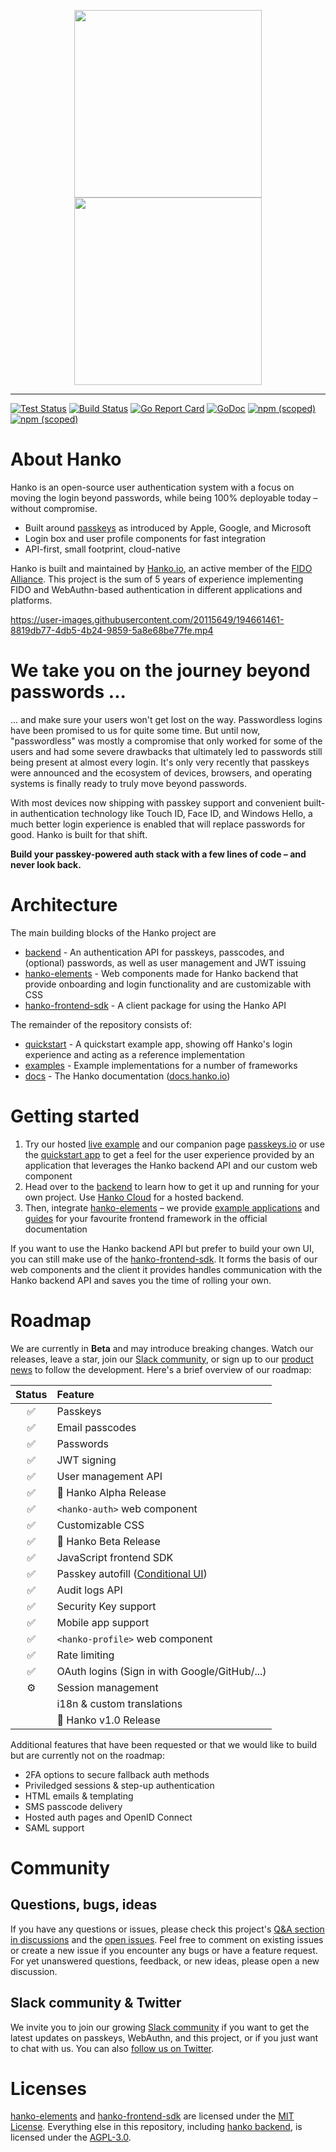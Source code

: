 <p align="center">
  <img width="300" src="https://user-images.githubusercontent.com/20115649/176922807-fb92327a-15d5-4568-a4e7-78093cea045e.svg?sanitize=true#gh-light-mode-only">
  <img width="300" src="https://user-images.githubusercontent.com/20115649/176922819-61dfb644-529f-4f81-a577-7daa47185300.svg?sanitize=true#gh-dark-mode-only">
</p>

---
[![Test Status](https://github.com/teamhanko/hanko/actions/workflows/codeql-analysis.yml/badge.svg)](https://github.com/teamhanko/hanko/actions/workflows/codeql-analysis.yml)
[![Build Status](https://github.com/teamhanko/hanko/workflows/Go/badge.svg)](https://github.com/teamhanko/hanko/actions/workflows/go.yml)
[![Go Report Card](https://goreportcard.com/badge/github.com/teamhanko/hanko)](https://goreportcard.com/report/github.com/teamhanko/hanko)
[![GoDoc](https://godoc.org/github.com/teamhanko/hanko?status.svg)](https://godoc.org/github.com/teamhanko/hanko)
[![npm (scoped)](https://img.shields.io/npm/v/@teamhanko/hanko-elements?label=hanko-elements)](https://www.npmjs.com/package/@teamhanko/hanko-elements)
[![npm (scoped)](https://img.shields.io/npm/v/@teamhanko/hanko-frontend-sdk?label=hanko-frontend-sdk)](https://www.npmjs.com/package/@teamhanko/hanko-frontend-sdk)

# About Hanko
Hanko is an open-source user authentication system with a focus on moving the login beyond passwords, while being 100% deployable today – without compromise.

- Built around [passkeys](https://www.passkeys.io) as introduced by Apple, Google, and Microsoft
- Login box and user profile components for fast integration
- API-first, small footprint, cloud-native

Hanko is built and maintained by [Hanko.io](https://www.hanko.io), an active member of the [FIDO Alliance](https://fidoalliance.org/company/hanko/). This project is the sum of 5 years of experience implementing FIDO and WebAuthn-based authentication in different applications and platforms.

https://user-images.githubusercontent.com/20115649/194661461-8819db77-4db5-4b24-9859-5a8e68be77fe.mp4

# We take you on the journey beyond passwords ...
... and make sure your users won't get lost on the way. Passwordless logins have been promised to us for quite some time. But until now, "passwordless" was mostly a compromise that only worked for some of the users and had some severe drawbacks that ultimately led to passwords still being present at almost every login. It's only very recently that passkeys were announced and the ecosystem of devices, browsers, and operating systems is finally ready to truly move beyond passwords.

With most devices now shipping with passkey support and convenient built-in authentication technology like Touch ID, Face ID, and Windows Hello, a much better login experience is enabled that will replace passwords for good. Hanko is built for that shift.

**Build your passkey-powered auth stack with a few lines of code – and never look back.**

# Architecture
The main building blocks of the Hanko project are
- [backend](/backend/README.md) - An authentication API for passkeys, passcodes, and (optional) passwords, as well as user management and JWT issuing
- [hanko-elements](/frontend/elements/README.md) - Web components made for Hanko backend that provide onboarding and login functionality and are customizable with CSS
- [hanko-frontend-sdk](/frontend/frontend-sdk/README.md) - A client package for using the Hanko API

The remainder of the repository consists of:
- [quickstart](/quickstart) - A quickstart example app, showing off Hanko's login experience and acting as a reference implementation
- [examples](frontend/examples) - Example implementations for a number of frameworks
- [docs](/docs) - The Hanko documentation ([docs.hanko.io](https://docs.hanko.io))

# Getting started
1. Try our hosted [live example](https://example.hanko.io) and our companion page [passkeys.io](https://www.passkeys.io) or use the [quickstart app](/quickstart/README.md) to get a feel for the user experience provided by an application that leverages the Hanko backend API and our custom web component
2. Head over to the [backend](/backend/README.md) to learn how to get it up and running for your own project. Use [Hanko Cloud](https://cloud.hanko.io) for a hosted backend.
3. Then, integrate [hanko-elements](/frontend/elements/README.md) – we provide [example applications](frontend/examples/README.md) and [guides](https://docs.hanko.io/guides/frontend) for your favourite frontend framework in the official documentation

If you want to use the Hanko backend API but prefer to build your own UI, you can still make use of the [hanko-frontend-sdk](/frontend/frontend-sdk/README.md). It forms the basis of our web components and the client it provides handles communication with the Hanko backend API and saves you the time of rolling your own.

# Roadmap
We are currently in **Beta** and may introduce breaking changes. Watch our releases, leave a star, join our [Slack community](https://www.hanko.io/community), or sign up to our [product news](https://www.hanko.io/updates) to follow the development. Here's a brief overview of our roadmap:

| Status | Feature |
|:------:| :--- |
|✅| Passkeys |
|✅| Email passcodes |
|✅| Passwords |
|✅| JWT signing |
|✅| User management API |
|✅| 📢 Hanko Alpha Release |
|✅| `<hanko-auth>` web component |
|✅| Customizable CSS |
|✅| 📢 Hanko Beta Release |
|✅| JavaScript frontend SDK |
|✅| Passkey autofill ([Conditional UI](https://github.com/w3c/webauthn/wiki/Explainer:-WebAuthn-Conditional-UI)) |
|✅| Audit logs API |
|✅| Security Key support |
|✅| Mobile app support |
|✅| `<hanko-profile>` web component |
|✅| Rate limiting |
|✅| OAuth logins (Sign in with Google/GitHub/...) |
|⚙️| Session management |
| | i18n & custom translations |
| | 📢 Hanko v1.0 Release |

Additional features that have been requested or that we would like to build but are currently not on the roadmap:
- 2FA options to secure fallback auth methods
- Priviledged sessions & step-up authentication
- HTML emails & templating
- SMS passcode delivery
- Hosted auth pages and OpenID Connect
- SAML support

# Community
## Questions, bugs, ideas
If you have any questions or issues, please check this project's [Q&A section in discussions](https://github.com/teamhanko/hanko/discussions/categories/q-a) and the [open issues](https://github.com/teamhanko/hanko/issues). Feel free to comment on existing issues or create a new issue if you encounter any bugs or have a feature request. For yet unanswered questions, feedback, or new ideas, please open a new discussion.

## Slack community & Twitter
We invite you to join our growing [Slack community](https://www.hanko.io/community) if you want to get the latest updates on passkeys, WebAuthn, and this project, or if you just want to chat with us. You can also [follow us on Twitter](https://twitter.com/hanko_io).

# Licenses
[hanko-elements](frontend/elements) and [hanko-frontend-sdk](frontend/frontend-sdk) are licensed under the [MIT License](frontend/elements/LICENSE). Everything else in this repository, including [hanko backend](backend), is licensed under the [AGPL-3.0](/LICENSE).

